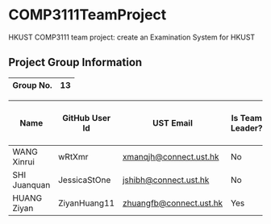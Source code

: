 # COMP3111TeamProject
HKUST COMP3111 team project: create an Examination System for HKUST
## Project Group Information

| Group No. | 13   |
| --------- | ---- |

| Name         | GitHub User Id | UST Email        | Is Team Leader? | Owner of Team Repo? | Roles/Task in Group Project | dev branch id |
| ------------ | -------------- | ---------------- | --------------- | ------------------- | --------------------------- | --------------|
| WANG Xinrui  | wRtXmr         | xmanqjh@connect.ust.hk  | No              | No                  | Task 3                      | Task 3        |
| SHI Juanquan | JessicaStOne   | jshibh@connect.ust.hk    | No              | No                  | Task 2                      | Task 2        |
| HUANG Ziyan  | ZiyanHuang11   | zhuangfb@connect.ust.hk | Yes             | Yes                 | Task 1                      | Task 1        |
